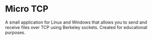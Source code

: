 # Micro TCP
A small application for Linux and Windows that allows you to send and receive files over TCP using Berkeley sockets. Created for educational purposes.
